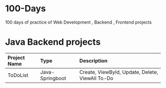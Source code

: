 # 100-Days
100 days of practice of Web Development , Backend , Frontend projects


# Java Backend projects

| Project Name | Type            | Description                |
| :--------    | :-------        | :------------------------- |
| ToDoList        | Java-Springboot | Create, ViewById, Update, Delete, ViewAll To-Do |




